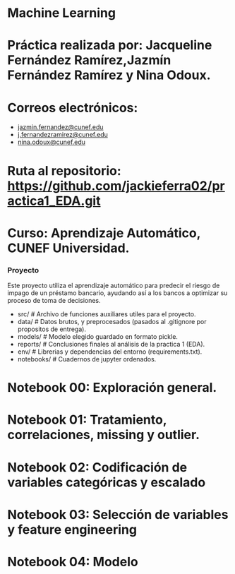 # Machine Learning

# Práctica realizada por: Jacqueline Fernández Ramírez,Jazmín Fernández Ramírez y Nina Odoux.

# Correos electrónicos:
* jazmin.fernandez@cunef.edu
* j.fernandezramirez@cunef.edu
* nina.odoux@cunef.edu

# Ruta al repositorio: https://github.com/jackieferra02/practica1_EDA.git

# Curso: Aprendizaje Automático, CUNEF Universidad.

### Proyecto

Este proyecto utiliza el aprendizaje automático para predecir el riesgo de impago de un préstamo bancario, ayudando así a los bancos a optimizar su proceso de toma de decisiones.

- src/          # Archivo de funciones auxiliares utiles para el proyecto.
- data/         # Datos brutos, y  preprocesados (pasados al .gitignore por propositos de entrega).
- models/       # Modelo elegido guardado en formato pickle.
- reports/      # Conclusiones finales al análisis de la practica 1 (EDA).
- env/          # Librerias y dependencias del entorno (requirements.txt).
- notebooks/    # Cuadernos de jupyter ordenados.



# Notebook 00: Exploración general. 
# Notebook 01: Tratamiento, correlaciones, missing y outlier.
# Notebook 02: Codificación de variables categóricas y escalado
# Notebook 03: Selección de variables y feature engineering
# Notebook 04: Modelo